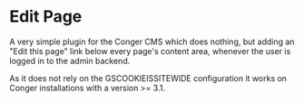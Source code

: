 Edit Page 
==============

A very simple plugin for the Conger CMS which does nothing, but adding an "Edit this page" 
link below every page's content area, whenever the user is logged in to the admin backend.

As it does not rely on the GSCOOKIEISSITEWIDE configuration it works on Conger installations with a version >= 3.1.
